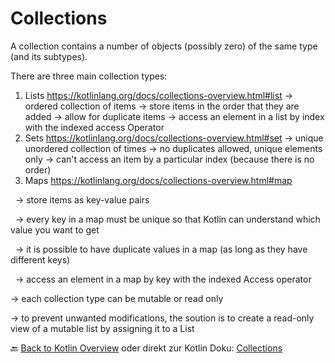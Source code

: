 # Collections



A collection contains a number of objects (possibly zero) of the same type (and its subtypes).

There are three main collection types:



1. Lists https://kotlinlang.org/docs/collections-overview.html#list
   → ordered collection of items
   → store items in the order that they are added
   → allow for duplicate items
   → access an element in a list by index with the indexed access Operator
2. Sets https://kotlinlang.org/docs/collections-overview.html#set
   → unique unordered collection of times
   → no duplicates allowed, unique elements only
   → can't access an item by a particular index (because there is no order)
3. Maps https://kotlinlang.org/docs/collections-overview.html#map

   → store items as key-value pairs

   → every key in a map must be unique so that Kotlin can understand which value you want to get

   → it is possible to have duplicate values in a map (as long as they have different keys)

   → access an element in a map by key with the indexed Access operator



→ each collection type can be mutable or read only

→ to prevent unwanted modifications, the soution is to create a read-only view of a mutable list by assigning it to a List




🔙 [Back to Kotlin Overview](../README.md) oder direkt zur Kotlin Doku: [Collections](https://kotlinlang.org/docs/collections-overview.html) 
